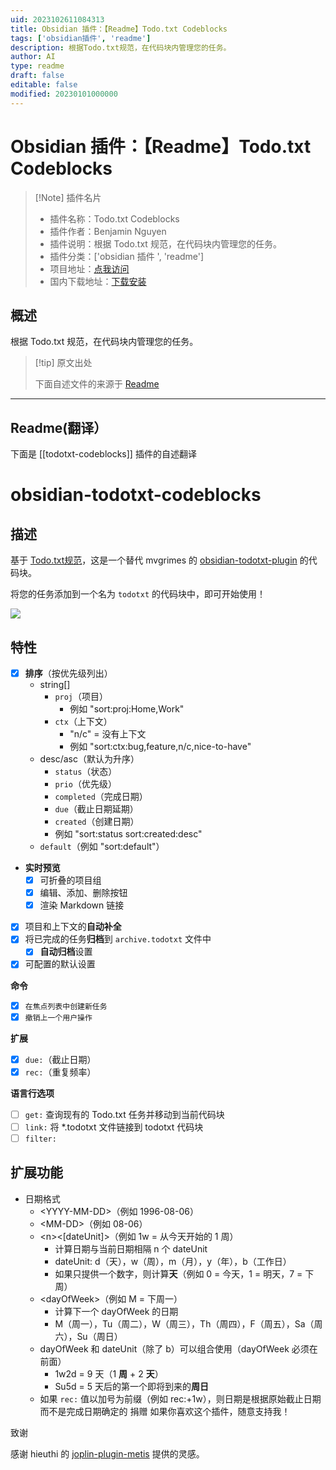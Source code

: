 ```yaml
---
uid: 2023102611084313
title: Obsidian 插件：【Readme】Todo.txt Codeblocks
tags: ['obsidian插件', 'readme']
description: 根据Todo.txt规范，在代码块内管理您的任务。
author: AI
type: readme
draft: false
editable: false
modified: 20230101000000
---
```


# Obsidian 插件：【Readme】Todo.txt Codeblocks

> [!Note] 插件名片
> - 插件名称：Todo.txt Codeblocks
> - 插件作者：Benjamin Nguyen
> - 插件说明：根据 Todo.txt 规范，在代码块内管理您的任务。
> - 插件分类：['obsidian 插件 ', 'readme']
> - 项目地址：[点我访问](https://github.com/benjamonnguyen/obsidian-todotxt-codeblocks)
> - 国内下载地址：[下载安装](https://pkmer.cn/products/plugin/pluginMarket/?todotxt-codeblocks)

## 概述

根据 Todo.txt 规范，在代码块内管理您的任务。

> [!tip] 原文出处
>
>下面自述文件的来源于 [Readme](https://ghproxy.net/https://raw.githubusercontent.com/benjamonnguyen/obsidian-todotxt-codeblocks/master/README.md)
>

---

## Readme(翻译）

下面是 [[todotxt-codeblocks]] 插件的自述翻译

# obsidian-todotxt-codeblocks

## 描述

基于 [Todo.txt规范](https://github.com/todotxt/todo.txt)，这是一个替代 mvgrimes 的 [obsidian-todotxt-plugin](https://github.com/mvgrimes/obsidian-todotxt-plugin) 的代码块。

将您的任务添加到一个名为 `todotxt` 的代码块中，即可开始使用！

<img src="assets/demo.gif" />

## 特性

- [x] **排序**（按优先级列出）
  - string[]
    - `proj`（项目）
      - 例如 "sort:proj:Home,Work"
    - `ctx`（上下文）
      - "n/c" = 没有上下文
      - 例如 "sort:ctx:bug,feature,n/c,nice-to-have"
  - desc/asc（默认为升序）
    - `status`（状态）
    - `prio`（优先级）
    - `completed`（完成日期）
    - `due`（截止日期延期）
    - `created`（创建日期）
    - 例如 "sort:status sort:created:desc"
  - `default`（例如 "sort:default"）
- **实时预览**
  - [x] 可折叠的项目组
  - [x] 编辑、添加、删除按钮
  - [x] 渲染 Markdown 链接
- [x] 项目和上下文的**自动补全**
- [x] 将已完成的任务**归档**到 `archive.todotxt` 文件中
  - [x] **自动归档**设置
- [x] 可配置的默认设置

**命令**

- [x] `在焦点列表中创建新任务`
- [x] `撤销上一个用户操作`

**扩展**

  - [x] `due:`（截止日期）
  - [x] `rec:`（重复频率）

**语言行选项**

  - [ ] `get:` 查询现有的 Todo.txt 任务并移动到当前代码块
  - [ ] `link:` 将 *.todotxt 文件链接到 todotxt 代码块
  - [ ] `filter:`

## 扩展功能

  - 日期格式
    - \<YYYY-MM-DD>（例如 1996-08-06）
    - \<MM-DD>（例如 08-06）
    - \<n><[dateUnit]>（例如 1w = 从今天开始的 1 周）
      - 计算日期与当前日期相隔 n 个 dateUnit
      - dateUnit: d（天），w（周），m（月），y（年），b（工作日）
      - 如果只提供一个数字，则计算**天**（例如 0 = 今天，1 = 明天，7 = 下周）
    - \<dayOfWeek>（例如 M = 下周一）
      - 计算下一个 dayOfWeek 的日期
      - M（周一），Tu（周二），W（周三），Th（周四），F（周五），Sa（周六），Su（周日）
    - dayOfWeek 和 dateUnit（除了 b）可以组合使用（dayOfWeek 必须在前面）
      - 1w2d = 9 天（1 **周** + 2 **天**）
      - Su5d = 5 天后的第一个即将到来的**周日**
    - 如果 `rec:` 值以加号为前缀（例如 rec:+1w），则日期是根据原始截止日期而不是完成日期确定的
捐赠
如果你喜欢这个插件，随意支持我！

致谢

感谢 hieuthi 的 [joplin-plugin-metis](https://github.com/hieuthi/joplin-plugin-metis) 提供的灵感。
